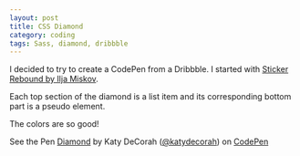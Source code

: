 ```yaml
---
layout: post
title: CSS Diamond
category: coding
tags: Sass, diamond, dribbble
---
```


I decided to try to create a CodePen from a Dribbble. I started with [Sticker Rebound by Ilja Miskov](http://dribbble.com/shots/1178230-Sticker-Rebound).

Each top section of the diamond is a list item and its corresponding bottom part is a pseudo element.

The colors are so good!

<p data-height="400" data-theme-id="97" data-slug-hash="DALBC" data-user="katydecorah" data-default-tab="result" class='codepen'>See the Pen <a href='http://codepen.io/katydecorah/pen/DALBC'>Diamond</a> by Katy DeCorah (<a href='http://codepen.io/katydecorah'>@katydecorah</a>) on <a href='http://codepen.io'>CodePen</a></p>